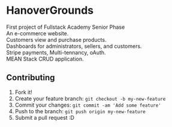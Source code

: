 # HanoverGrounds
First project of Fullstack Academy Senior Phase <br />
An e-commerce website. <br />
Customers view and purchase products. <br />
Dashboards for administrators, sellers, and customers. <br />
Stripe payments, Multi-tennancy, oAuth. <br />
MEAN Stack CRUD application.

## Contributing
1. Fork it!
2. Create your feature branch: `git checkout -b my-new-feature`
3. Commit your changes: `git commit -am 'Add some feature'`
4. Push to the branch: `git push origin my-new-feature`
5. Submit a pull request :D


